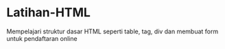 # Latihan-HTML
Mempelajari struktur dasar HTML seperti table, tag, div dan membuat form untuk pendaftaran online
